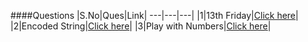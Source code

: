 ####Questions
|S.No|Ques|Link|
---|---|---|
|1|13th Friday|[Click here](https://github.com/priyaldel/Assessment1/blob/main/q1assn.py)|
|2|Encoded String|[Click here]()|
|3|Play with Numbers|[Click here]()|
